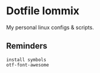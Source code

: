 # Dotfile lommix

My personal linux configs & scripts.

## Reminders

```
install symbols
otf-font-awesome
```
